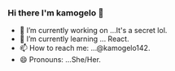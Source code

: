 ### Hi there I'm kamogelo 👋
- 🔭 I’m currently working on ...It's a secret lol.
- 🌱 I’m currently learning ... React.
- 📫 How to reach me: ...@kamogelo142.
- 😄 Pronouns: ...She/Her.
<!--
**kamogeloCodes/kamogeloCodes** is a ✨ _special_ ✨ repository because its `README.md` (this file) appears on your GitHub profile.

Here are some ideas to get you started:

- 🔭 I’m currently working on ...It's a secret lol.
- 🌱 I’m currently learning ... React.
- 👯 I’m looking to collaborate on ...
- 🤔 I’m looking for help with ...
- 💬 Ask me about ...
- 📫 How to reach me: ...@kamogelo142.
- 😄 Pronouns: ...She/Her.
- ⚡ Fun fact: ...
-->
